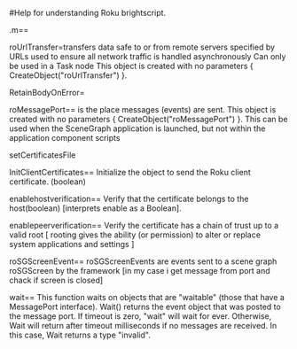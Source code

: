 #Help for understanding Roku brightscript.

.m==

roUrlTransfer=transfers data safe to or from remote servers specified by URLs
used to ensure all network traffic is handled asynchronously
Can only be used in a Task node
This object is created with no parameters { CreateObject("roUrlTransfer") }.

RetainBodyOnError=

roMessagePort== is the place messages (events) are sent.
This object is created with no parameters { CreateObject("roMessagePort") }.
This can be used when the SceneGraph application is launched, but not within the application component scripts

setCertificatesFile

InitClientCertificates== Initialize the object to send the Roku client certificate. (boolean)

enablehostverification== Verify that the certificate belongs to the host(boolean) [interprets enable as a Boolean].

enablepeerverification== Verify the certificate has a chain of trust up to a valid root [ rooting gives the ability (or permission) to alter or replace system applications and settings ]

roSGScreenEvent== roSGScreenEvents are events sent to a scene graph roSGScreen by the framework [in my case i get message from port and chack if screen is closed]

wait== This function waits on objects that are "waitable" (those that have a MessagePort interface).
Wait() returns the event object that was posted to the message port.
If timeout is zero, "wait" will wait for ever.
Otherwise, Wait will return after timeout milliseconds if no messages are received.
In this case, Wait returns a type "invalid".
